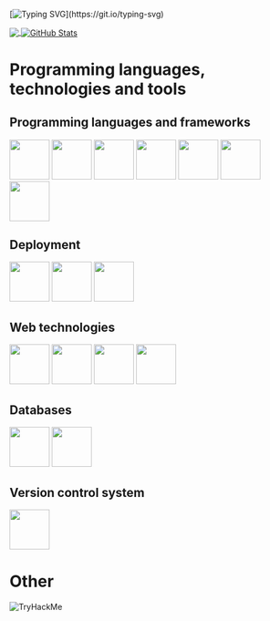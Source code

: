 [![Typing SVG](https://readme-typing-svg.herokuapp.com?font=Fira+Code&pause=1000&color=F70000&width=435&lines=Welcome+to+my+Github+profile.;I%60m+ukrainian.;Developer+and+security+specialist.)](https://git.io/typing-svg)



<a href="https://github.com/TheUnknownSoul/TheUnknownSoul">
  <img align="center" src="https://github-readme-stats.vercel.app/api/top-langs/?username=TheUnknownSoul&title_color=ffffff&text_color=c9cacc&icon_color=2bbc8a&bg_color=1d1f21&langs_count=15" />
</a>
<a href="https://github.com/TheUnknownSoul/TheUnknownSoul">
  <img align="center" src="https://github-readme-stats.vercel.app/api?username=TheUnknownSoul&show_icons=true&line_height=27&count_private=true&title_color=ffffff&text_color=c9cacc&icon_color=2bbc8a&bg_color=1d1f21" alt="GitHub Stats" />
</a>
  
# Programming languages, technologies and tools
## Programming languages and frameworks


<i class="devicon-devicon-plain">  
<img src="https://cdn.jsdelivr.net/gh/devicons/devicon/icons/java/java-original-wordmark.svg" width="70" height="70" />
<img src="https://cdn.jsdelivr.net/gh/devicons/devicon/icons/spring/spring-original-wordmark.svg" width="70" height="70"/>

<img src="https://cdn.jsdelivr.net/gh/devicons/devicon/icons/javascript/javascript-original.svg" width="70" height="70" />
<img src="https://cdn.jsdelivr.net/gh/devicons/devicon/icons/angularjs/angularjs-original.svg" width="70" height="70" />
<img src="https://cdn.jsdelivr.net/gh/devicons/devicon/icons/python/python-original-wordmark.svg" width="70" height="70" />

<img src="https://cdn.jsdelivr.net/gh/devicons/devicon/icons/cplusplus/cplusplus-original.svg" width="70" height="70" />
  
<img src="https://cdn.jsdelivr.net/gh/devicons/devicon/icons/react/react-original-wordmark.svg" width="70" height="70" />
          
</i>  
 
 
## Deployment
<i class="devicon-devicon-plain">  

<img src="https://cdn.jsdelivr.net/gh/devicons/devicon/icons/tomcat/tomcat-original-wordmark.svg" width="70" height="70" />
<img src="https://cdn.jsdelivr.net/gh/devicons/devicon/icons/docker/docker-plain-wordmark.svg" width="70" height="70" />
<img src="https://cdn.jsdelivr.net/gh/devicons/devicon/icons/apache/apache-original-wordmark.svg" width="70" height="70" />
</i> 
 
 
 ## Web technologies
 
<i class="devicon-devicon-plain">
<img src="https://cdn.jsdelivr.net/gh/devicons/devicon/icons/html5/html5-original.svg" width="70" height="70" />
<img src="https://cdn.jsdelivr.net/gh/devicons/devicon/icons/css3/css3-original-wordmark.svg" width="70" height="70" />
<img src="https://cdn.jsdelivr.net/gh/devicons/devicon/icons/bootstrap/bootstrap-original-wordmark.svg" width="70" height="70" />
<img src="https://cdn.jsdelivr.net/gh/devicons/devicon/icons/jquery/jquery-plain-wordmark.svg" width="70" height="70" />
</i> 
 
## Databases

<i class="devicon-devicon-plain">
<img src="https://cdn.jsdelivr.net/gh/devicons/devicon/icons/mysql/mysql-original-wordmark.svg" width="70" height="70" />
<img src="https://cdn.jsdelivr.net/gh/devicons/devicon/icons/postgresql/postgresql-plain-wordmark.svg" width="70" height="70" />
  
</i>

## Version control system


<i class="devicon-devicon-plain">
<img src="https://cdn.jsdelivr.net/gh/devicons/devicon/icons/git/git-plain-wordmark.svg" width="70" height="70" />
</i>            
          
# Other

<img src="https://tryhackme-badges.s3.amazonaws.com/Unknown.Soul.png" alt="TryHackMe">

